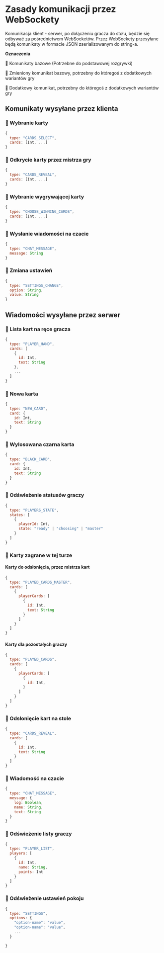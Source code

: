 # Zasady komunikacji przez WebSockety


Komunikacja klient - serwer, po dołączeniu gracza do stołu, będzie się odbywać za pośrednictwem WebSocketów. Przez WebSockety przesyłane będą komunikaty w formacie JSON zserializowanym do string-a.

__Oznaczenia__

&#x1F4D8; Komunikaty bazowe (Potrzebne do podstawowej rozgrywki)

&#x1F4D7; Zmieniony komunikat bazowy, potrzebny do któregoś z dodatkowych wariantów gry

&#x1F4D9; Dodatkowy komunikat, potrzebny do któregoś z dodatkowych wariantów gry

## Komunikaty wysyłane przez klienta

### &#x1F4D8; Wybranie karty

```js
{
  type: "CARDS_SELECT",
  cards: [Int, ...]
}
```
### &#x1F4D8; Odkrycie karty przez mistrza gry

```js
{
  type: "CARDS_REVEAL",
  cards: [Int, ...]
}
```

### &#x1F4D8; Wybranie wygrywającej karty

```js
{
  type: "CHOOSE_WINNING_CARDS",
  cards: [Int, ...]
}
```

### &#x1F4D8; Wysłanie wiadomości na czacie

```js
{
  type: "CHAT_MESSAGE",
  message: String
}
```

### &#x1F4D8; Zmiana ustawień

```js
{
  type: "SETTINGS_CHANGE",
  option: String,
  value: String
}
```



## Wiadomości wysyłane przez serwer

### &#x1F4D8; Lista kart na ręce gracza

```js
{
  type: "PLAYER_HAND",
  cards: [
    {
      id: Int,
      text: String
    }, 
    ...
  ]
}
```

### &#x1F4D8; Nowa karta
```js
{
  type: "NEW_CARD",
  card: {
    id: Int,
    text: String
  }
}
```

### &#x1F4D8; Wylosowana czarna karta

```js
{
  type: "BLACK_CARD",
  card: {
    id: Int,
    text: String
  }
}
```

### &#x1F4D8; Odświeżenie statusów graczy
```js
{
  type: "PLAYERS_STATE",
  states: [
    {
      playerId: Int,
      state: "ready" | "choosing" | "master"
    }
  ]
}
```
### &#x1F4D8; Karty zagrane w tej turze
#### Karty do odsłonięcia, przez mistrza kart
```js
{
  type: "PLAYED_CARDS_MASTER",
  cards: [
    {
      playerCards: [
        {
          id: Int,
          text: String
        }
      ]
    }
  ]
}
```
#### Karty dla pozostałych graczy
```js
{
  type: "PLAYED_CARDS",
  cards: [
    {
      playerCards: [
        {
          id: Int,
        }
      ]
    }
  ]
}
```
### &#x1F4D8; Odsłonięcie kart na stole
```js
{
  type: "CARDS_REVEAL",
  cards: [
    {
      id: Int,
      text: String
    }
  ]
}
```

### &#x1F4D8; Wiadomość na czacie

```js
{
  type: "CHAT_MESSAGE",
  message: {
    log: Boolean,
    name: String,
    text: String
  }
}
```

### &#x1F4D8; Odświeżenie listy graczy

```js
{
  type: "PLAYER_LIST",
  players: [
    {
      id: Int,
      name: String,
      points: Int
    }
  ]
}
```

### &#x1F4D8; Odświeżenie ustawień pokoju

```js
{
  type: "SETTINGS",
  options: {
    "option-name": "value",
    "option-name": "value",
    ...
  }
  
}
```

